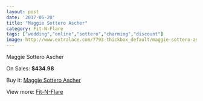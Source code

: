 ```yaml
---
layout: post
date: '2017-05-20'
title: "Maggie Sottero Ascher"
category: Fit-N-Flare
tags: ["wedding","online","sottero","charming","discount"]
image: http://www.extralace.com/7793-thickbox_default/maggie-sottero-ascher.jpg
---
```

Maggie Sottero Ascher

On Sales: **$434.98**
<a href="https://www.extralace.com/fit-n-flare/3688-maggie-sottero-ascher.html"><amp-img layout="responsive" width="600" height="600" src="//www.extralace.com/7793-thickbox_default/maggie-sottero-ascher.jpg" alt="Maggie Sottero Ascher 0" /></a>
<a href="https://www.extralace.com/fit-n-flare/3688-maggie-sottero-ascher.html"><amp-img layout="responsive" width="600" height="600" src="//www.extralace.com/7794-thickbox_default/maggie-sottero-ascher.jpg" alt="Maggie Sottero Ascher 1" /></a>

Buy it: [Maggie Sottero Ascher](https://www.extralace.com/fit-n-flare/3688-maggie-sottero-ascher.html "Maggie Sottero Ascher")

View more: [Fit-N-Flare](https://www.extralace.com/4-fit-n-flare "Fit-N-Flare")